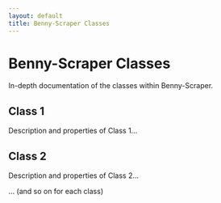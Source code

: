 ```yaml
---
layout: default
title: Benny-Scraper Classes
---
```


# Benny-Scraper Classes

In-depth documentation of the classes within Benny-Scraper.

## Class 1

Description and properties of Class 1...

## Class 2

Description and properties of Class 2...

... (and so on for each class)
